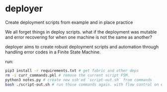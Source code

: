 # deployer
Create deployment scripts from example and in place practice

We all forget things in deploy scripts. what if the deployment was mutable and error recovering for when one machine is not the same as another?

deployer aims to create robust deployment scripts and automation through handling error codes in a Finite State Machine.

run:
```bash
pip3 install -r requirements.txt # get fabric and other deps
rm -i curr_commands.pkl # remove the current script FSM.
python3 notes.py # create new ssh'ed `script-out.sh` from commands
bash ./script-out.sh # run those commands again. with flow control on exit codes
```
